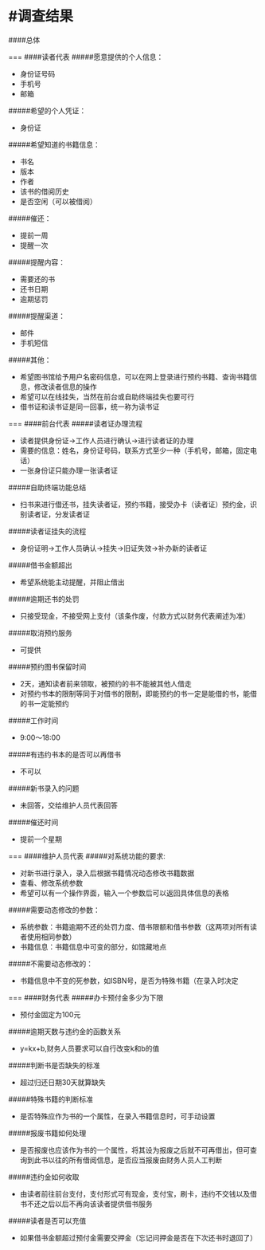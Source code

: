 #调查结果
===
####总体

===
####读者代表
#####愿意提供的个人信息：
* 身份证号码<br>
* 手机号<br>
* 邮箱<br>

#####希望的个人凭证：
* 身份证<br>

#####希望知道的书籍信息：
* 书名<br>
* 版本<br>
* 作者<br>
* 该书的借阅历史<br>
* 是否空闲（可以被借阅）<br>

#####催还：
* 提前一周<br>
* 提醒一次<br>

#####提醒内容：
* 需要还的书<br>
* 还书日期<br>
* 逾期惩罚<br>

#####提醒渠道：
* 邮件<br>
* 手机短信<br>

#####其他：
* 希望图书馆给予用户名密码信息，可以在网上登录进行预约书籍、查询书籍信息，修改读者信息的操作<br>
* 希望可以在线挂失，当然在前台或自助终端挂失也要可行<br>
* 借书证和读书证是同一回事，统一称为读书证<br>

===
####前台代表
#####读者证办理流程
* 读者提供身份证->工作人员进行确认->进行读者证的办理
* 需要的信息：姓名，身份证号码，联系方式至少一种（手机号，邮箱，固定电话）
* 一张身份证只能办理一张读者证

#####自助终端功能总结
* 扫书来进行借还书，挂失读者证，预约书籍，接受办卡（读者证）预约金，识别读者证，分发读者证

#####读者证挂失的流程
* 身份证明->工作人员确认->挂失->旧证失效->补办新的读者证

#####借书金额超出
* 希望系统能主动提醒，并阻止借出

#####逾期还书的处罚
* 只接受现金，不接受网上支付（该条作废，付款方式以财务代表阐述为准）

#####取消预约服务
* 可提供

#####预约图书保留时间
* 2天，通知读者前来领取，被预约的书不能被其他人借走
* 对预约书本的限制等同于对借书的限制，即能预约的书一定是能借的书，能借的书一定能预约

#####工作时间
* 9:00～18:00

#####有违约书本的是否可以再借书
* 不可以

#####新书录入的问题
* 未回答，交给维护人员代表回答

#####催还时间
* 提前一个星期

===
####维护人员代表
#####对系统功能的要求:
* 对新书进行录入，录入后根据书籍情况动态修改书籍数据
* 查看、修改系统参数
* 希望可以有一个操作界面，输入一个参数后可以返回具体信息的表格

#####需要动态修改的参数：
* 系统参数：书籍逾期不还的处罚力度、借书限额和借书参数（这两项对所有读者使用相同参数）
* 书籍信息：书籍信息中可变的部分，如馆藏地点

#####不需要动态修改的：
* 书籍信息中不变的死参数，如ISBN号，是否为特殊书籍（在录入时决定


===
####财务代表
#####办卡预付金多少为下限
* 预付金固定为100元

#####逾期天数与违约金的函数关系
* y=kx+b,财务人员要求可以自行改变k和b的值

#####判断书是否缺失的标准
* 超过归还日期30天就算缺失

#####特殊书籍的判断标准
* 是否特殊应作为书的一个属性，在录入书籍信息时，可手动设置

#####报废书籍如何处理
* 是否报废也应该作为书的一个属性，将其设为报废之后就不可再借出，但可查询到此书以往的所有借阅信息，是否应当报废由财务人员人工判断

#####违约金如何收取
* 由读者前往前台支付，支付形式可有现金，支付宝，刷卡，违约不交钱以及借书不还之后以后不再向该读者提供借书服务

#####读者是否可以充值
* 如果借书金额超过预付金需要交押金（忘记问押金是否在下次还书时退回了）

